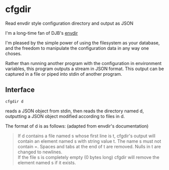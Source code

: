 # cfgdir
Read envdir style configuration directory and output as JSON

I'm a long-time fan of DJB's [envdir](https://cr.yp.to/daemontools/envdir.html)

I'm pleased by the simple power of using the filesystem as your database, and the
freedom to manipulate the configuration data in any way one choses.

Rather than running another program with the configuration in environment variables,
this program outputs a stream in JSON format.  This output can be captured in a file
or piped into stdin of another program.

## Interface

~~~
cfgdir d
~~~

reads a JSON object from stdin, then reads the directory named d, outputting a JSON object modified according to files in d.  

The format of d is as follows: (adapted from envdir's documentation) 
> If d contains a file named s whose first line is t, cfgdir's output will contain an element named s with string value t. The name s must not contain =. Spaces and tabs at the end of t are removed. Nulls in t are changed to newlines.  
> If the file s is completely empty (0 bytes long) cfgdir will remove the element named s if it exists.
